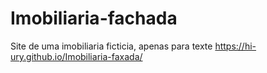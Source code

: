 # Imobiliaria-fachada
 Site de uma imobiliaria ficticia, apenas para texte
https://hi-ury.github.io/Imobiliaria-faxada/
